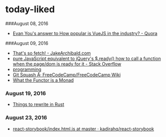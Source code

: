 # today-liked
###August 08, 2016
- [Evan You's answer to How popular is VueJS in the industry? - Quora](https://www.quora.com/How-popular-is-VueJS-in-the-industry/answer/Evan-You-3?__filter__&__nsrc__=2&__snid3__=283556783) 

###August 09, 2016
- [That's so fetch! - JakeArchibald.com](https://jakearchibald.com/2015/thats-so-fetch/) 
- [pure JavaScript equivalent to jQuery's $.ready() how to call a function when the page/dom is ready for it - Stack Overflow](https://stackoverflow.com/questions/9899372/pure-javascript-equivalent-to-jquerys-ready-how-to-call-a-function-when-the) 
- [programming](https://www.reddit.com/r/programming) 
- [Git Squash Â· FreeCodeCamp/FreeCodeCamp Wiki](https://github.com/FreeCodeCamp/FreeCodeCamp/wiki/Git-Squash) 
- [What the Functor is a Monad](https://realm.io/news/altconf-daniel-steinberg-what-the-functor-monad/) 

### August 19, 2016
- [Things to rewrite in Rust](https://scribbles.pascalhertleif.de/things-to-rewrite-in-rust.html) 

### August 23, 2016
- [react-storybook/index.html.js at master · kadirahq/react-storybook](https://github.com/kadirahq/react-storybook/blob/master/dist/server/index.html.js) 
